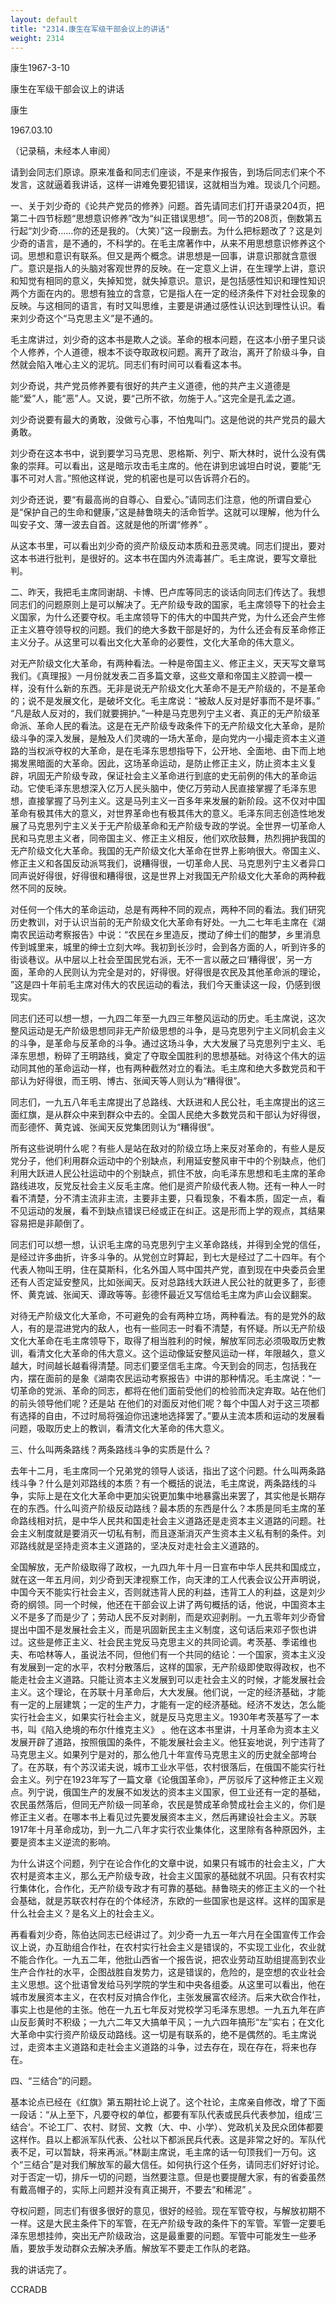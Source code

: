 ```yaml
---
layout: default
title: "2314.康生在军级干部会议上的讲话"
weight: 2314
---
```


康生1967-3-10

康生在军级干部会议上的讲话

康生

1967.03.10

（记录稿，未经本人审阅）

请到会同志们原谅。原来准备和同志们座谈，不是来作报告，到场后同志们来个不发言，这就逼着我讲话，这样一讲难免要犯错误，这就相当为难。现谈几个问题。

一、关于刘少奇的《论共产党员的修养》问题。首先请同志们打开语录204页，把第二十四节标题“思想意识修养”改为“纠正错误思想”。同一节的208页，倒数第五行起“刘少奇……你的还是我的。（大笑）”这一段删去。为什么把标题改了？这是刘少奇的语言，是不通的，不科学的。在毛主席著作中，从来不用思想意识修养这个词。思想和意识有联系。但又是两个概念。讲思想是一回事，讲意识那就含意很广。意识是指人的头脑对客观世界的反映。在一定意义上讲，在生理学上讲，意识和知觉有相同的意义，失掉知觉，就失掉意识。意识，是包括感性知识和理性知识两个方面在内的。思想有独立的含意，它是指人在一定的经济条件下对社会现象的反映。与这相同的语言，有时又叫思维，主要是讲通过感性认识达到理性认识。看来刘少奇这个“马克思主义”是不通的。

毛主席讲过，刘少奇的这本书是欺人之谈。革命的根本问题，在这本小册子里只谈个人修养，个人道德，根本不谈夺取政权问题。离开了政治，离开了阶级斗争，自然就会陷入唯心主义的泥坑。同志们有时间可以看看这本书。

刘少奇说，共产党员修养要有很好的共产主义道德，他的共产主义道德是能“爱”人，能“恶”人。又说，要“己所不欲，勿施于人。”这完全是孔孟之道。

刘少奇说要有最大的勇敢，没做亏心事，不怕鬼叫门。这是他说的共产党员的最大勇敢。

刘少奇在这本书中，说到要学习马克思、恩格斯、列宁、斯大林时，说什么没有偶象的崇拜。可以看出，这是暗示攻击毛主席的。他在讲到忠诚坦白时说，要能“无事不可对人言。”照他这样说，党的机密也是可以告诉蒋介石的。

刘少奇还说，要“有最高尚的自尊心、自爱心。”请同志们注意，他的所谓自爱心是“保护自己的生命和健康，”这是赫鲁晓夫的活命哲学。这就可以理解，他为什么叫安子文、薄一波去自首。这就是他的所谓“修养” 。

从这本书里，可以看出刘少奇的资产阶级反动本质和丑恶灵魂。同志们提出，要对这本书进行批判，是很好的。这本书在国内外流毒甚广。毛主席说，要写文章批判。

二、昨天，我把毛主席同谢胡、卡博、巴卢库等同志的谈话向同志们传达了。我想同志们的问题原则上是可以解决了。无产阶级专政的国家，毛主席领导下的社会主义国家，为什么还要夺权。毛主席领导下的伟大的中国共产党，为什么还会产生修正主义篡夺领导权的问题。我们的绝大多数干部是好的，为什么还会有反革命修正主义分子。从这里可以看出文化大革命的必要性，文化大革命的伟大意义。

对无产阶级文化大革命，有两种看法。一种是帝国主义、修正主义，天天写文章骂我们。《真理报》一月份就发表二百多篇文章，这些文章和帝国主义腔调一模一样，没有什么新的东西。无非是说无产阶级文化大革命不是无产阶级的，不是革命的；说不是发展文化，是破坏文化。毛主席说：“被敌人反对是好事而不是坏事。” “凡是敌人反对的，我们就要拥护。”一种是马克思列宁主义者、真正的无产阶级革命派、革命人民的看法。这是在无产阶级专政条件下的无产阶级文化大革命，是阶级斗争的深入发展，是触及人们灵魂的一场大革命，是向党内一小撮走资本主义道路的当权派夺权的大革命，是在毛泽东思想指导下，公开地、全面地、由下而上地揭发黑暗面的大革命。因此，这场革命运动，是防止修正主义，防止资本主义复辟，巩固无产阶级专政，保证社会主义革命进行到底的史无前例的伟大的革命运动。它使毛泽东思想深入亿万人民头脑中，使亿万劳动人民直接掌握了毛泽东思想，直接掌握了马列主义。这是马列主义一百多年来发展的新阶段。这不仅对中国革命有极其伟大的意义，对世界革命也有极其伟大的意义。毛泽东同志创造性地发展了马克思列宁主义关于无产阶级革命和无产阶级专政的学说。全世界一切革命人民和马克思主义者，同帝国主义、修正主义相反，他们欢欣鼓舞，热烈拥护我国的无产阶级文化大革命。我国的无产阶级文化大革命在世界上影响很大。帝国主义、修正主义和各国反动派骂我们，说糟得很，一切革命人民、马克思列宁主义者异口同声说好得很，好得很和糟得很，这是世界上对我国无产阶级文化大革命的两种截然不同的反映。

对任何一个伟大的革命运动，总是有两种不同的观点，两种不同的看法。我们研究历史教训，对于认识当前的无产阶级文化大革命有好处。一九二七年毛主席在《湖南农民运动考察报告》中说：“农民在乡里造反，搅动了绅士们的酣梦，乡里消息传到城里来，城里的绅士立刻大哗。我初到长沙时，会到各方面的人，听到许多的街谈巷议。从中层以上社会至国民党右派，无不一言以蔽之曰‘糟得很’，另一方面，革命的人民则认为完全是对的，好得很。好得很是农民及其他革命派的理论， ”这是四十年前毛主席对伟大的农民运动的看法，我们今天重读这一段，仍感到很现实。

同志们还可以想一想，一九四二年至一九四三年整风运动的历史。毛主席说，这次整风运动是无产阶级思想同非无产阶级思想的斗争，是马克思列宁主义同机会主义的斗争，是革命与反革命的斗争。通过这场斗争，大大发展了马克思列宁主义、毛泽东思想，粉碎了王明路线，奠定了夺取全国胜利的思想基础。对待这个伟大的运动同其他的革命运动一样，也有两种截然对立的看法。毛主席和绝大多数党员和干部认为好得很，而王明、博古、张闻天等人则认为“糟得很”。

同志们，一九五八年毛主席提出了总路线、大跃进和人民公社，毛主席提出的这三面红旗，是从群众中来到群众中去的。全国人民绝大多数党员和干部认为好得很，而彭德怀、黄克诚、张闻天反党集团则认为“糟得很”。

所有这些说明什么呢？有些人是站在敌对的阶级立场上来反对革命的，有些人是反党分子，他们利用群众运动中的个别缺点，利用延安整风审干中的个别缺点，他们利用大跃进人民公社运动中的个别缺点，抓住不放，向毛泽东思想和毛主席的革命路线进攻，反党反社会主义反毛主席。他们是资产阶级代表人物。还有一种人一时看不清楚，分不清主流非主流，主要非主要，只看现象，不看本质，固定一点，看不见运动的发展，看不到缺点错误已经或正在纠正。这是形而上学的观点，其结果容易把是非颠倒了。

同志们可以想一想，认识毛主席的马克思列宁主义革命路线，并得到全党的信任，是经过许多曲折，许多斗争的。从党创立时算起，到七大是经过了二十四年。有个代表人物叫王明，住在莫斯科，化名外国人骂中国共产党，直到现在中央委员会里还有人否定延安整风，比如张闻天。反对总路线大跃进人民公社的就更多了，彭德怀、黄克诚、张闻天、谭政等等。彭德怀最近又写信给毛主席为庐山会议翻案。

对待无产阶级文化大革命，不可避免的会有两种立场，两种看法。有的是党外的敌人，有的是混进党内的敌人，也有一些同志一时看不清楚，有怀疑。所以无产阶级文化大革命在毛主席领导下，取得了相当胜利的时候，解放军同志必须吸取历史教训，看清文化大革命的伟大意义。这个运动像延安整风运动一样，年限越久，意义越大，时间越长越看得清楚。同志们要坚信毛主席。今天到会的同志，包括我在内，摆在面前的是象《湖南农民运动考察报告》中讲的那种情况。毛主席说：“一切革命的党派、革命的同志，都将在他们面前受他们的检验而决定弃取。站在他们的前头领导他们呢？还是站 在他们的对面反对他们呢？每个中国人对于这三项都有选择的自由，不过时局将强迫你迅速地选择罢了。”要从主流本质和运动的发展看问题，吸取历史上的教训，看清文化大革命的伟大意义。

三、什么叫两条路线？两条路线斗争的实质是什么？

去年十二月，毛主席同一个兄弟党的领导人谈话，指出了这个问题。什么叫两条路线斗争？什么是刘邓路线的本质？有一个概括的说法，毛主席说，两条路线的斗争，实际上是在文化大革命中更加尖锐更加集中地暴露出来罢了，其实他是长期存在的东西。什么叫资产阶级反动路线？最本质的东西是什么？本质是同毛主席的革命路线相对抗，是中华人民共和国走社会主义道路还是走资本主义道路的问题。社会主义制度就是要消灭一切私有制，而且逐渐消灭产生资本主义私有制的条件。刘邓路线就是坚持走资本主义道路的，坚决反对走社会主义道路的。

全国解放，无产阶级取得了政权，一九四九年十月一日宣布中华人民共和国成立，就在这一年五月间，刘少奇到天津视察工作，向天津的工人代表会议公开声明说，中国今天不能实行社会主义，否则就违背人民的利益，违背工人的利益，这是刘少奇的纲领。同一个时候，他还在干部会议上讲了两句概括的话，他说，中国资本主义不是多了而是少了；劳动人民不反对剥削，而是欢迎剥削。一九五零年刘少奇曾提出中国不是发展社会主义，而是巩固新民主主义制度，这句话后来邓子恢也讲过。这些是修正主义、社会民主党反马克思主义的共同论调。考茨基、季诺维也夫、布哈林等人，虽说法不同，但他们有一个共同的结论：一个国家，资本主义没有发展到一定的水平，农村分散落后，这样的国家，无产阶级即使取得政权，也不能走社会主义道路。只能让资本主义发展到可以走社会主义的时候，才能发展社会主义。这个理论，在苏联十月革命后，大大发展。他们说，一定的经济基础，才能有一定的上层建筑；一定的生产力，才能有一定的经济基础。经济不发达，怎么能实行社会主义，如果实行社会主义，就是反马克思主义。1930年考茨基写了一本书，叫《陷入绝境的布尔什维克主义》 。他在这本书里讲，十月革命为资本主义发展开辟了道路，按照俄国的条件，不能发展社会主义。他狂妄地说，列宁违背了马克思主义。如果列宁是对的，那么他几十年宣传马克思主义的历史就全部垮台了。在苏联，有个苏汉诺夫说，城市工业水平低，农村很落后，在俄国不能实行社会主义。列宁在1923年写了一篇文章《论俄国革命》，严厉驳斥了这种修正主义观点。列宁说，俄国生产的发展不如发达的资本主义国家，但工业还有一定的基础，农民虽然落后，但同无产阶级一同革命，农民是赞成革命赞成社会主义的，你们是修正主义者。在哪本书上看见过先要发展资本主义，然后再建设社会主义。苏联1917年十月革命成功，到一九二八年才实行农业集体化，这里除有各种原因外，主要是资本主义逆流的影响。

为什么讲这个问题，列宁在论合作化的文章中说，如果只有城市的社会主义，广大农村是资本主义，那么无产阶级专政，社会主义国家的基础就不巩固。只有农村实行集体化，合作化，无产阶级专政才有可靠的基础。赫鲁晓夫的修正主义的一个社会基础，就是苏联农村存在的个体经济，东欧的一些国家也是这样。这样的国家是什么社会主义？是名义上的社会主义。

再看看刘少奇，陈伯达同志已经讲过了。刘少奇一九五一年六月在全国宣传工作会议上说，办互助组合作社，在农村实行社会主义是错误的，不实现工业化，农业就不能合作化。一九五二年，他批山西省一个报告说，把农业劳动互助组提高到农业生产合作社的水平，企图战胜自发势力，这是错误的，危险的，是空想的农业社会主义思想。这个批语曾发给马列学院的学生和中央各组委。从这里可以看出，他在城市发展资本主义，在农村反对搞合作化，主张发展富农经济。后来大砍合作社，事实上也是他的主张。他在一九五七年反对党校学习毛泽东思想。一九五九年在庐山反彭黄时不积级；一九六二年又大搞单干风；一九六四年搞形“左”实右；在文化大革命中实行资产阶级反动路线。这一切是有联系的，绝不是偶然的。毛主席说过，走资本主义道路和走社会主义道路的斗争，过去存在，现在存在，将来也存在。

四、“三结合”的问题。

基本论点已经在《红旗》第五期社论上说了。这个社论，主席亲自修改，增了下面一段话：“从上至下，凡要夺权的单位，都要有军队代表或民兵代表参加，组成‘三结合’。不论工厂、农村、财贸、文教（大、中、小学）、党政机关及民众团体都要这样作。县以上都派军队代表、公社以下都派民兵代表。这是非常之好的。军队代表不足，可以暂缺，将来再派。”林副主席说，毛主席的话一句顶我们一万句。这个“三结合”是对我们解放军的最大信任。如何执行这个任务，请同志们好好讨论。对于否定一切，排斥一切的问题，当然要注意。但是也要提醒大家，有的省委虽然有戴高帽子的，实际上问题并没有真正揭开，不要去“和稀泥” 。

夺权问题，同志们有很多很好的意见，很好的经验。现在军管夺权，与解放初期不一样。这是大民主条件下的军管，在无产阶级专政的条件下的军管。军管一定要毛泽东思想挂帅，突出无产阶级政治，这是最重要的问题。军管中可能发生一些矛盾，要放手发动群众去解决矛盾。解放军不要走工作队的老路。

我的讲话完了。

CCRADB

